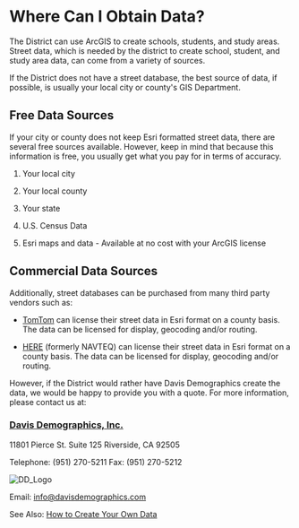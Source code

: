# Where Can I Obtain Data?
The District can use ArcGIS to create schools, students, and study areas. Street data, which is needed by the district to create school, student, and study area data, can come from a variety of sources.

 

If the District does not have a street database, the best source of data, if possible, is usually your local city or county's GIS Department.

## Free Data Sources
If your city or county does not keep Esri formatted street data, there are several free sources available. However, keep in mind that because this information is free, you usually get what you pay for in terms of accuracy.

 

1. Your local city

1. Your local county

1. Your state

1. U.S. Census Data

1. Esri maps and data - Available at no cost with your ArcGIS license

## Commercial Data Sources
Additionally, street databases can be purchased from many third party vendors such as:

 

* [TomTom](https://www.tomtom.com/en_us/) can license their street data in Esri format on a county basis. The data can be licensed for display, geocoding and/or routing.

* [HERE](https://www.here.com/) (formerly NAVTEQ) can license their street data in Esri format on a county basis. The data can be licensed for display, geocoding and/or routing.

 

However, if the District would rather have Davis Demographics create the data, we would be happy to provide you with a quote. For more information, please contact us at:

 

### [Davis Demographics, Inc.](https://davisdemographics.com/) 

11801 Pierce St. Suite 125 Riverside, CA 92505

Telephone: (951) 270-5211  Fax: (951) 270-5212

![DD_Logo](dd_logo.png)

Email: info@davisdemographics.com



 

See Also:
[How to Create Your Own Data](dataManagement/createData/howToCreateData.md)
